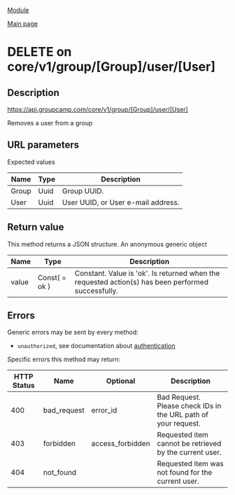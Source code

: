 
[Module](./README.md)

[Main page](../README.md)


# DELETE on core/v1/group/[Group]/user/[User]

## Description

https://api.groupcamp.com/core/v1/group/[Group]/user/[User]


Removes a user from a group



## URL parameters

Expected values

Name   | Type    | Description
-------|---------|------------
Group | Uuid | Group UUID.
User | Uuid | User UUID, or User e-mail address.









## Return value





  
  This method returns a JSON structure. An anonymous generic object

Name   |  Type   |  Description
-------|---------|-------------
value | Const( = ok ) | Constant. Value is 'ok'. Is returned when the requested action(s) has been performed successfully.

  





## Errors

Generic errors may be sent by every method:
* `unauthorized`, see documentation about [authentication](../../Auth.md)


Specific errors this method may return:

HTTP Status | Name   | Optional          | Description
------------|--------|-------------------|------------
400 | bad_request | error_id | Bad Request. Please check IDs in the URL path of your request.
403 | forbidden | access_forbidden | Requested item cannot be retrieved by the current user.
404 | not_found |  | Requested item was not found for the current user.



